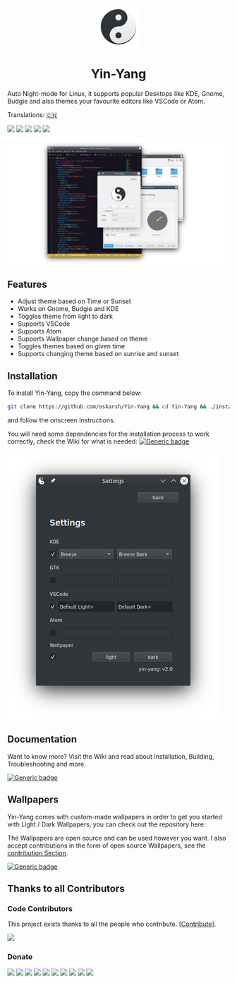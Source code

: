 <div style="text-align: center">

![Yin and yang](resources/logo.svg)

# Yin-Yang

</div>

Auto Night-mode for Linux, it supports popular Desktops like KDE, Gnome, Budgie and also themes your favourite editors
like VSCode or Atom.

Translations: [🇨🇳](README_zh.md)

![](https://img.shields.io/badge/Plasma-5.21-blue)
![](https://img.shields.io/badge/Yin&Yang-2.0-blue)
![](https://img.shields.io/badge/License-MIT-blue)
![](https://badges.frapsoft.com/os/v1/open-source.svg?v=103)
![](https://img.shields.io/badge/Build%20with-Python-yellow)

![](.github/images/header.png)

## Features

* Adjust theme based on Time or Sunset
* Works on Gnome, Budgie and KDE
* Toggles theme from light to dark
* Supports VSCode
* Supports Atom
* Supports Wallpaper change based on theme
* Toggles themes based on given time
* Supports changing theme based on sunrise and sunset

## Installation

To install Yin-Yang, copy the command below:

```bash
git clone https://github.com/oskarsh/Yin-Yang && cd Yin-Yang && ./install.sh
```

and follow the onscreen Instructions.

You will need some dependencies for the installation process to work correctly, check the Wiki for what is needed:
[![Generic badge](https://img.shields.io/badge/see-Wiki-BLUE.svg)](<https://github.com/oskarsh/Yin-Yang/wiki>)

![](.github/images/settings.png)

## Documentation

Want to know more? Visit the Wiki and read about Installation, Building, Troubleshooting and more.

[![Generic badge](https://img.shields.io/badge/Visit-Wiki-BLUE.svg)](<https://github.com/oskarsh/Yin-Yang/wiki>)

## Wallpapers

Yin-Yang comes with custom-made wallpapers in order to get you started with Light / Dark Wallpapers, you can check out
the repository here:

The Wallpapers are open source and can be used however you want. I also accept contributions in the form of open source
Wallpapers, see the [contribution Section](https://github.com/oskarsh/Yin-Yang/wiki/Supporting-Yin-Yang#create-yin-yang-wallpapers).

[![Generic badge](https://img.shields.io/badge/Get-Wallpapers-BLUE.svg)](https://github.com/oskarsh/Wallpaper-yin-yang)

## Thanks to all Contributors

### Code Contributors

This project exists thanks to all the people who contribute. [[Contribute](https://github.com/oskarsh/Yin-Yang/wiki/Contributing)].

[![](https://opencollective.com/Yin-Yang/contributors.svg?button=false)](https://github.com/oskarsh/Yin-Yang/graphs/contributors)

### Donate

<a href="https://opencollective.com/Yin-Yang/organization/0/website"><img src="https://opencollective.com/Yin-Yang/organization/0/avatar.svg"></a>
<a href="https://opencollective.com/Yin-Yang/organization/1/website"><img src="https://opencollective.com/Yin-Yang/organization/1/avatar.svg"></a>
<a href="https://opencollective.com/Yin-Yang/organization/2/website"><img src="https://opencollective.com/Yin-Yang/organization/2/avatar.svg"></a>
<a href="https://opencollective.com/Yin-Yang/organization/3/website"><img src="https://opencollective.com/Yin-Yang/organization/3/avatar.svg"></a>
<a href="https://opencollective.com/Yin-Yang/organization/4/website"><img src="https://opencollective.com/Yin-Yang/organization/4/avatar.svg"></a>
<a href="https://opencollective.com/Yin-Yang/organization/5/website"><img src="https://opencollective.com/Yin-Yang/organization/5/avatar.svg"></a>
<a href="https://opencollective.com/Yin-Yang/organization/6/website"><img src="https://opencollective.com/Yin-Yang/organization/6/avatar.svg"></a>
<a href="https://opencollective.com/Yin-Yang/organization/7/website"><img src="https://opencollective.com/Yin-Yang/organization/7/avatar.svg"></a>
<a href="https://opencollective.com/Yin-Yang/organization/8/website"><img src="https://opencollective.com/Yin-Yang/organization/8/avatar.svg"></a>
<a href="https://opencollective.com/Yin-Yang/organization/9/website"><img src="https://opencollective.com/Yin-Yang/organization/9/avatar.svg"></a>
